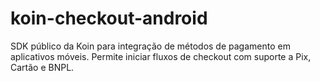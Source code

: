 # koin-checkout-android
SDK público da Koin para integração de métodos de pagamento em aplicativos móveis. Permite iniciar fluxos de checkout com suporte a Pix, Cartão e BNPL.
